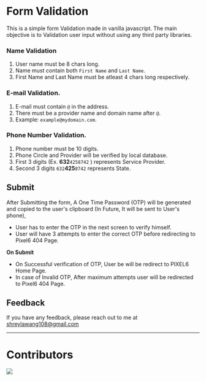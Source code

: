 
# Form Validation

This is a simple form Validation made in vanilla javascript. The main objective is to Validation user input without using any third party libraries.


### Name Validation

1. User name must be 8 chars long.
2. Name must contain both `First Name` and `Last Name`.
3. First Name and Last Name must be atleast 4 chars long respectively.

### E-mail Validation.

1. E-mail must contain `@` in the address.
2. There must be a provider name and domain name after `@`.
3. Example: `example@mydomain.com`.

### Phone Number Validation.

1. Phone number must be 10 digits.
2. Phone Circle and Provider will be verified by local database.
3. First 3 digits (Ex. **632**`4258742` ) represents Service Provider.
4. Second 3 digits `632`**425**`8742` represents State.


## Submit

After Submitting the form, A One Time Password (OTP) will be generated and copied to the user's clipboard (In Future, It will be sent to User's phone),

- User has to enter the OTP in the next screen to verify himself.
- User will have 3 attempts to enter the correct OTP before redirecting to Pixel6 404 Page.


**On Submit**
 - On Successful verification of OTP, User be will be redirect to PIXEL6 Home Page.
 - In case of Invalid OTP, After maximum attempts user will be redirected to Pixel6 404 Page.

## Feedback
If you have any feedback, please reach out to me at shreylawang108@gmail.com 
***
# Contributors
<a href="https://github.com/Shreylawang/Form-Validation/graphs/contributors">
  <img src="https://contrib.rocks/image?repo=Shreylawang/Form-Validation" />
</a>
<br>



  

